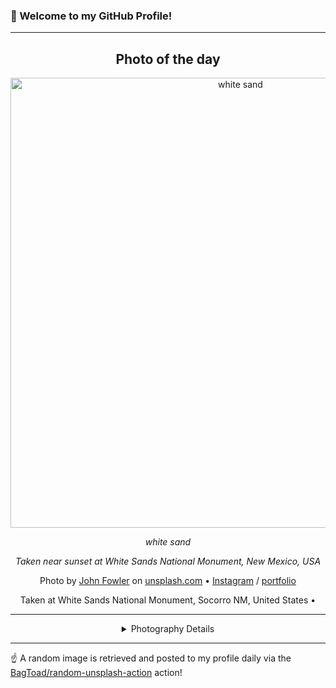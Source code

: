 ### 👋 Welcome to my GitHub Profile!

----
<div align="center">

## Photo of the day
  
  <a href="https://unsplash.com/photos/white-sand-RsRTIofe0HE"><img width="720" src="https://images.unsplash.com/photo-1554147090-e1221a04a025?crop=entropy&cs=tinysrgb&fit=max&fm=jpg&ixid=M3w1OTQ0OTd8MHwxfHJhbmRvbXx8fHx8fHx8fDE3MTQ2MzAwMzB8&ixlib=rb-4.0.3&q=80&w=1080" alt="white sand"></a>
  
  <em>white sand</em>
  
  <em>Taken near sunset at White Sands National Monument, New Mexico, USA</em>

  Photo by [John Fowler](http://www.flickr.com/photos/snowpeak) on [unsplash.com](https://unsplash.com/) • [Instagram](https://instagram.com/johnd.fowler) / [portfolio](http://www.flickr.com/photos/snowpeak)
  
  Taken at White Sands National Monument, Socorro NM, United States • 
  
  ---
  
<details>
<summary>Photography Details</summary>
  
| Parameter     | Value |
| ------------- | ----- |
| Camera Model  | NIKON D800E |
| Exposure Time | 1/200 |
| Aperture      | 9.0 |
| Focal Length  | 120.0 |
| ISO           | 400 |
| Location      | White Sands National Monument, Socorro NM, United States (United States) |
| Coordinates   | Latitude null, Longitude null |

</details>

</div>

----

☝️ A random image is retrieved and posted to my profile daily via the [BagToad/random-unsplash-action](https://github.com/BagToad/random-unsplash-action) action!
